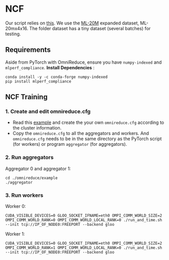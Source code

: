 # NCF
Our script relies on [this](https://github.com/mlcommons/training/tree/master/recommendation/pytorch). We use the [ML-20M](https://grouplens.org/datasets/movielens/20m/) expanded dataset, ML-20mx4x16. The folder dataset has a tiny dataset (several batches) for testing.

## Requirements
Aside from PyTorch with OmniReduce, ensure you have `numpy-indexed` and `mlperf_compliance`.
**Install Dependencies** :

    conda install -y -c conda-forge numpy-indexed
    pip install mlperf_compliance

## NCF Training
### 1. Create and edit omnireduce.cfg
- Read this [example](https://github.com/Phlix1/omnireduce/tree/master/example) and create the your own `omnireduce.cfg` according to the cluster information.
- Copy the `omnireduce.cfg` to all the aggregators and workers. And `omnireduce.cfg` needs to be in the same directory as the PyTorch script (for workers) or program `aggregator` (for aggregators).
### 2. Run aggregators
Aggregator 0 and aggregator 1:

    cd ./omnireduce/example
    ./aggregator

### 3. Run workers
Worker 0:

    CUDA_VISIBLE_DEVICES=0 GLOO_SOCKET_IFNAME=eth0 OMPI_COMM_WORLD_SIZE=2 OMPI_COMM_WORLD_RANK=0 OMPI_COMM_WORLD_LOCAL_RANK=0 ./run_and_time.sh --init tcp://IP_OF_NODE0:FREEPORT --backend gloo

Worker 1:

    CUDA_VISIBLE_DEVICES=0 GLOO_SOCKET_IFNAME=eth0 OMPI_COMM_WORLD_SIZE=2 OMPI_COMM_WORLD_RANK=1 OMPI_COMM_WORLD_LOCAL_RANK=0 ./run_and_time.sh --init tcp://IP_OF_NODE0:FREEPORT --backend gloo
